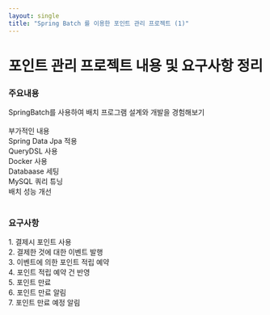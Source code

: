 ```yaml
---
layout: single
title: "Spring Batch 를 이용한 포인트 관리 프로젝트 (1)"
---
```


# 포인트 관리 프로젝트 내용 및 요구사항 정리

<h3>주요내용</h3>
SpringBatch를 사용하여 배치 프로그램 설계와 개발을 경험해보기<br>
<br>
부가적인 내용<br>
Spring Data Jpa 적용<br>
QueryDSL 사용<br>
Docker 사용<br>
Databaase 세팅<br>
MySQL 쿼리 튜닝<br>
배치 성능 개선<br>
<br>
<h3>요구사항</h3>
1. 결제시 포인트 사용<br>
2. 결제한 것에 대한 이벤트 발행<br>
3. 이벤트에 의한 포인트 적립 예약<br>
4. 포인트 적립 예약 건 반영<br>
5. 포인트 만료<br>
6. 포인트 만료 알림<br>
7. 포인트 만료 예정 알림<br>
